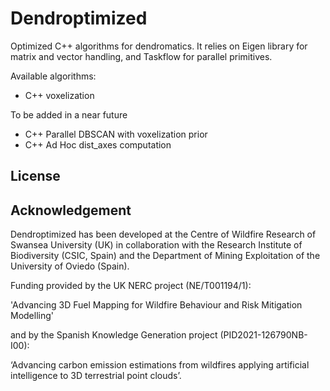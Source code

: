 
# Dendroptimized

Optimized C++ algorithms for dendromatics. 
It relies on Eigen library for matrix and vector handling, and Taskflow for parallel primitives.

Available algorithms:

 - C++ voxelization
 
To be added in a near future
 - C++ Parallel DBSCAN with voxelization prior
 - C++ Ad Hoc dist_axes computation

## License

## Acknowledgement

Dendroptimized has been developed at the Centre of Wildfire Research of Swansea University (UK) in collaboration with the Research Institute of Biodiversity (CSIC, Spain) and the Department of Mining Exploitation of the University of Oviedo (Spain).

Funding provided by the UK NERC project (NE/T001194/1):

'Advancing 3D Fuel Mapping for Wildfire Behaviour and Risk Mitigation Modelling'

and by the Spanish Knowledge Generation project (PID2021-126790NB-I00):

‘Advancing carbon emission estimations from wildfires applying artificial intelligence to 3D terrestrial point clouds’.
